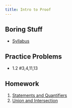 ```yaml
---
title: Intro to Proof
---
```


## Boring Stuff

* [Syllabus](/pdf/classes/prfs/prfs-syllabus.pdf)


## Practice Problems

* 1.2 #3,4,11,13


## Homework

1. [Statements and Quantifiers](/pdf/classes/prfs/prfs-h01-statements-and-quantifiers.pdf)
2. [Union and Intersection](/pdf/classes/prfs/prfs-h02-union-and-intersection.pdf)
